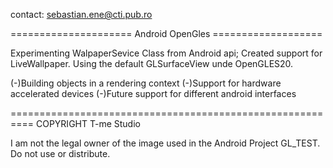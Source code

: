 
contact: sebastian.ene@cti.pub.ro



===================== Android OpenGles ===================

Experimenting WalpaperSevice Class from Android api; Created
support for LiveWallpaper. Using the default GLSurfaceView
unde OpenGLES20.


(-)Building objects in a rendering context 
(-)Support for hardware accelerated devices
(-)Future support for different android interfaces  


==========================================================
COPYRIGHT T-me Studio

I am not the legal owner of the image used in the Android Project
GL_TEST. Do not use or distribute.
